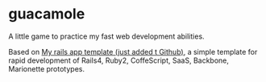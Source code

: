 guacamole
=========

A little game to practice my fast web development abilities.

Based on [My rails app template (just added t Github)](]https://github.com/asakin/prototype-skeleton), a simple template for rapid development of
Rails4, Ruby2, CoffeScript, SaaS, Backbone, Marionette prototypes.



